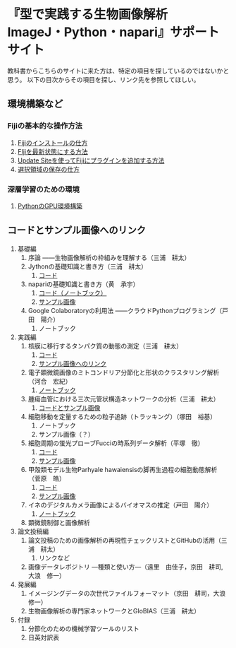 # 『型で実践する生物画像解析　ImageJ・Python・napari』サポートサイト

教科書からこちらのサイトに来た方は、特定の項目を探しているのではないかと思う。
以下の目次からその項目を探し、リンク先を参照してほしい。

## 環境構築など

### Fijiの基本的な操作方法

1. [Fijiのインストールの仕方](instructions/InstallingFiji.md)
2. [FIjiを最新状態にする方法](instructions/UpdatingFiji.md)
3. [Update Siteを使ってFijiにプラグインを追加する方法](instructions/InstallingPluginViaUpdateSites.md)
4. [選択領域の保存の仕方](instructions/savingROI.md)

### 深層学習のための環境

1. [PythonのGPU環境構築](kawai/PythonのGPU環境構築.md)

## コードとサンプル画像へのリンク

1. 基礎編
   1. 序論 ――生物画像解析の枠組みを理解する（三浦　耕太）
   2. Jythonの基礎知識と書き方（三浦　耕太）
      1. [コード](miura/JythonBasics)
   3. napariの基礎知識と書き方（黄　承宇）
      1. [コード（ノートブック）](huang/code/sample_code.ipynb)
      2. [サンプル画像](huang/code/sample_images)
   4. Google Colaboratoryの利用法 ――クラウドPythonプログラミング（戸田　陽介）
      1. ノートブック
2. 実践編
   1. 核膜に移行するタンパク質の動態の測定（三浦　耕太）
      1. [コード](miura/module_Nucleus)
      1. [サンプル画像へのリンク](miura/module_Nucleus/README.md)
   2. 電子顕微鏡画像のミトコンドリア分節化と形状のクラスタリング解析（河合　宏紀）
      1. [ノートブック](kawai/kawai.ipynb)
   3. 腫瘍血管における三次元管状構造ネットワークの分析（三浦　耕太）
      1. [コードとサンプル画像](miura/module_bloodVessels)
   4. 細胞移動を定量するための粒子追跡（トラッキング）（塚田　裕基）
      1. ノートブック
      2. サンプル画像（？）
   5. 細胞周期の蛍光プローブFucciの時系列データ解析（平塚　徹）
      1. [コード](hiratsuka/)
      1. [サンプル画像](hiratsuka/README.md)
   6. 甲殻類モデル生物Parhyale hawaiensisの脚再生過程の細胞動態解析（菅原　皓）
      1. [コード](sugawara/module_Mastodon)
      1. [サンプル画像](sugawara/README.md)
   7. イネのデジタルカメラ画像によるバイオマスの推定（戸田　陽介）
      1. [ノートブック](toda/実験医学（戸田担当分）.md)
   8. 顕微鏡制御と画像解析
3. 論文投稿編
   1. 論文投稿のための画像解析の再現性チェックリストとGitHubの活用（三浦　耕太）
      1. リンクなど
   2. 画像データレポジトリ ―種類と使い方―（遠里　由佳子，京田　耕司,　 大浪　修一）
4. 発展編
   1. イメージングデータの次世代ファイルフォーマット（京田　耕司，大浪　修一）
   2. 生物画像解析の専門家ネットワークとGloBIAS（三浦　耕太）
5. 付録
   1. 分節化のための機械学習ツールのリスト
   2. 日英対訳表
